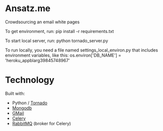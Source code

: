 Ansatz.me
=================

Crowdsourcing an email white pages

To get environment, run: pip install -r requirements.txt

To start local server, run: python tornado_server.py

To run locally, you need a file named settings_local_environ.py that includes environment variables, like this: 
os.environ['DB_NAME'] = 'heroku_appblarg39845748967'

Technology
===========

Built with:

 * Python / [Tornado](http://tornadoweb.org)
 * [Mongodb](http://www.mongodb.com/)
 * [GMail](http://gmail.com)
 * [Celery](http://www.celeryproject.org/)
 * [RabbitMQ](http://www.rabbitmq.com) (broker for Celery)